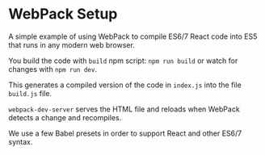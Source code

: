 # WebPack Setup

A simple example of using WebPack to compile ES6/7 React code into ES5 that runs in any modern web browser.

You build the code with `build` npm script: `npm run build` or watch for changes with `npm run dev`.

This generates a compiled version of the code in `index.js` into the file `build.js` file.

`webpack-dev-server` serves the HTML file and reloads when WebPack detects a change and recompiles.

We use a few Babel presets in order to support React and other ES6/7 syntax.
